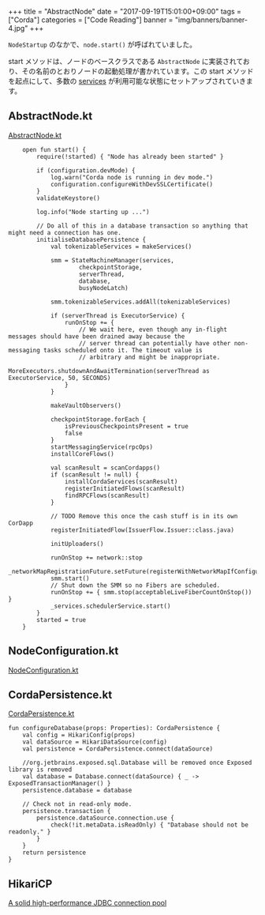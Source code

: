 +++
title = "AbstractNode"
date = "2017-09-19T15:01:00+09:00"
tags = ["Corda"]
categories = ["Code Reading"]
banner = "img/banners/banner-4.jpg"
+++

`NodeStartup` のなかで、`node.start()` が呼ばれていました。

<!--more-->

start メソッドは、ノードのベースクラスである `AbstractNode` に実装されており、その名前のとおりノードの起動処理が書かれています。この start メソッドを起点にして、多数の [services](https://github.com/corda/corda/tree/release-M14.0/node/src/main/kotlin/net/corda/node/services) が利用可能な状態にセットアップされていきます。

## AbstractNode.kt
[AbstractNode.kt](https://github.com/corda/corda/blob/release-M14.0/node/src/main/kotlin/net/corda/node/internal/AbstractNode.kt)
```
    open fun start() {
        require(!started) { "Node has already been started" }

        if (configuration.devMode) {
            log.warn("Corda node is running in dev mode.")
            configuration.configureWithDevSSLCertificate()
        }
        validateKeystore()

        log.info("Node starting up ...")

        // Do all of this in a database transaction so anything that might need a connection has one.
        initialiseDatabasePersistence {
            val tokenizableServices = makeServices()

            smm = StateMachineManager(services,
                    checkpointStorage,
                    serverThread,
                    database,
                    busyNodeLatch)

            smm.tokenizableServices.addAll(tokenizableServices)

            if (serverThread is ExecutorService) {
                runOnStop += {
                    // We wait here, even though any in-flight messages should have been drained away because the
                    // server thread can potentially have other non-messaging tasks scheduled onto it. The timeout value is
                    // arbitrary and might be inappropriate.
                    MoreExecutors.shutdownAndAwaitTermination(serverThread as ExecutorService, 50, SECONDS)
                }
            }

            makeVaultObservers()

            checkpointStorage.forEach {
                isPreviousCheckpointsPresent = true
                false
            }
            startMessagingService(rpcOps)
            installCoreFlows()

            val scanResult = scanCordapps()
            if (scanResult != null) {
                installCordaServices(scanResult)
                registerInitiatedFlows(scanResult)
                findRPCFlows(scanResult)
            }

            // TODO Remove this once the cash stuff is in its own CorDapp
            registerInitiatedFlow(IssuerFlow.Issuer::class.java)

            initUploaders()

            runOnStop += network::stop
            _networkMapRegistrationFuture.setFuture(registerWithNetworkMapIfConfigured())
            smm.start()
            // Shut down the SMM so no Fibers are scheduled.
            runOnStop += { smm.stop(acceptableLiveFiberCountOnStop()) }
            _services.schedulerService.start()
        }
        started = true
    }
```

## NodeConfiguration.kt
[NodeConfiguration.kt](https://github.com/corda/corda/blob/release-M14.0/node/src/main/kotlin/net/corda/node/services/config/NodeConfiguration.kt)

## CordaPersistence.kt
[CordaPersistence.kt](https://github.com/corda/corda/blob/release-M14.0/node/src/main/kotlin/net/corda/node/utilities/CordaPersistence.kt)
```
fun configureDatabase(props: Properties): CordaPersistence {
    val config = HikariConfig(props)
    val dataSource = HikariDataSource(config)
    val persistence = CordaPersistence.connect(dataSource)

    //org.jetbrains.exposed.sql.Database will be removed once Exposed library is removed
    val database = Database.connect(dataSource) { _ -> ExposedTransactionManager() }
    persistence.database = database

    // Check not in read-only mode.
    persistence.transaction {
        persistence.dataSource.connection.use {
            check(!it.metaData.isReadOnly) { "Database should not be readonly." }
        }
    }
    return persistence
}
```
## HikariCP
[A solid high-performance JDBC connection pool](http://brettwooldridge.github.io/HikariCP/)
